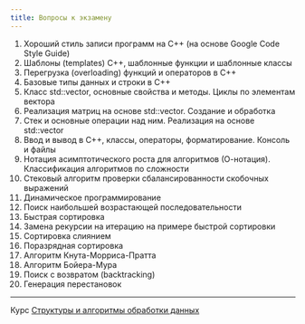 ```yaml
---
title: Вопросы к экзамену
---
```


1.	Хороший стиль записи программ на C++ (на основе Google Code Style Guide)
2.	Шаблоны (templates) C++, шаблонные функции и шаблонные классы
3.	Перегрузка (overloading) функций и операторов в C++
4.	Базовые типы данных и строки в С++
5.	Класс std::vector<T>, основные свойства и методы. Циклы по элементам вектора
6.	Реализация матриц на основе std::vector<T>. Создание и обработка
7.	Стек и основные операции над ним. Реализация на основе std::vector<T>
8.	Ввод и вывод в C++, классы, операторы, форматирование. Консоль и файлы
9.	Нотация асимптотического роста для алгоритмов (О-нотация). Классификация алгоритмов по сложности
10.	Стековый алгоритм проверки сбалансированности скобочных выражений
11.	Динамическое программирование
12.	Поиск наибольшей возрастающей последовательности
13.	Быстрая сортировка
14.	Замена рекурсии на итерацию на примере быстрой сортировки
15.	Сортировка слиянием
16.	Поразрядная сортировка
17.	Алгоритм Кнута-Морриса-Пратта
18.	Алгоритм Бойера-Мура
19.	Поиск с возвратом (backtracking)
20.	Генерация перестановок

---
Курс [Структуры и алгоритмы обработки данных](..)

